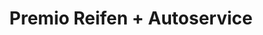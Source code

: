 ---
title: "Premio Reifen + Autoservice"
url: /moerfelden-walldorf/premio-reifen-autoservice/
shop: Autowerkstatt
---